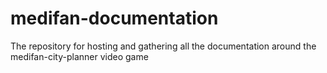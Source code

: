 # medifan-documentation
The repository for hosting and gathering all the documentation around the medifan-city-planner video game
